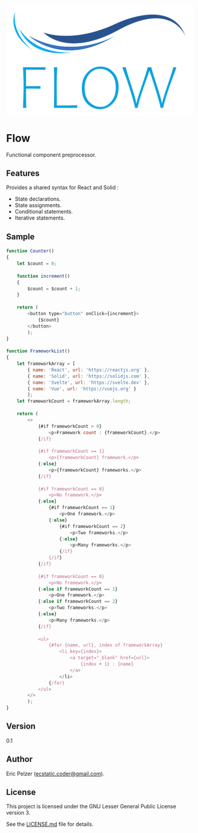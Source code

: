 ![](https://github.com/senselogic/FLOW/blob/master/LOGO/flow.png)

# Flow

Functional component preprocessor.

## Features

Provides a shared syntax for React and Solid :

*   State declarations.
*   State assignments.
*   Conditional statements.
*   Iterative statements.

## Sample

```js
function Counter()
{
    let $count = 0;

    function increment()
    {
        $count = $count + 1;
    }

    return (
        <button type="button" onClick={increment}>
            {$count}
        </button>
        );
}

function FrameworkList()
{
    let frameworkArray = [
        { name: 'React', url: 'https://reactjs.org' },
        { name: 'Solid', url: 'https://solidjs.com' },
        { name: 'Svelte', url: 'https://svelte.dev' },
        { name: 'Vue', url: 'https://vuejs.org' }
        ];
    let frameworkCount = frameworkArray.length;

    return (
        <>
            {#if frameworkCount > 0}
                <p>Framework count : {frameworkCount}.</p>
            {/if}

            {#if frameworkCount == 1}
                <p>{frameworkCount} framework.</p>
            {:else}
                <p>{frameworkCount} frameworks.</p>
            {/if}

            {#if frameworkCount == 0}
                <p>No framework.</p>
            {:else}
                {#if frameworkCount == 1}
                    <p>One framework.</p>
                {:else}
                    {#if frameworkCount == 2}
                        <p>Two frameworks.</p>
                    {:else}
                        <p>Many frameworks.</p>
                    {/if}
                {/if}
            {/if}

            {#if frameworkCount == 0}
                <p>No framework.</p>
            {:else if frameworkCount == 1}
                <p>One framework.</p>
            {:else if frameworkCount == 2}
                <p>Two frameworks.</p>
            {:else}
                <p>Many frameworks.</p>
            {/if}

            <ul>
                {#for {name, url}, index of frameworkArray}
                    <li key={index}>
                        <a target="_blank" href={url}>
                            {index + 1} : {name}
                        </a>
                    </li>
                {/for}
            </ul>
        </>
        );
}
```

## Version

0.1

## Author

Eric Pelzer (ecstatic.coder@gmail.com).

## License

This project is licensed under the GNU Lesser General Public License version 3.

See the [LICENSE.md](LICENSE.md) file for details.
